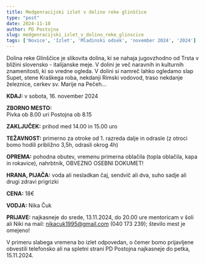 ```yaml
---
title: Medgenracijski izlet v dolino reke glinščice
type: "post"
date: 2024-11-10
author: PD Postojna
slug: medgenracijski_izlet_v_dolino_reke_glinscice
tags: ['Novice', 'Izlet', 'Mladinski odsek', 'november 2024', '2024']
---
```


Dolina reke Glinščice je slikovita dolina, ki se nahaja jugovzhodno od Trsta v bližini slovensko - italijanske meje. V dolini je več naravnih in kulturnih znamenitosti, ki so vredne ogleda. V dolini si namreč lahko ogledamo slap Supet, stene Kraškega roba, nekdanji Rimski vodovod, traso nekdanje železnice, cerkev sv. Marije na Pečeh...

**KDAJ:** v sobota, 16. november 2024

**ZBORNO MESTO:**	
    Pivka ob 8.00 uri
    Postojna ob 8.15 
    
**ZAKLJUČEK:**  prihod med 14.00 in 15.00 uro

**TEŽAVNOST:** primerno za otroke od 1. razreda dalje in odrasle (z otroci bomo hodili približno 3,5h, odrasli okrog 4h)

**OPREMA:**	pohodna obutev, vremenu primerna oblačila (topla oblačila, kapa in rokavice), nahrbtnik,   OBVEZNO OSEBNI DOKUMET!

**HRANA, PIJAČA:**	voda ali nesladkan čaj, sendvič ali dva, suho sadje ali drugi zdravi prigrizki

**CENA:** 18€

**VODJA:**	Nika Čuk

**PRIJAVE:** najkasneje do srede, 13.11.2024, do 20.00 ure mentoricam v šoli ali Niki na mail: nikacuk1995@gmail.com (040 173 239); število mest je omejeno!

V primeru slabega vremena bo izlet odpovedan, o čemer bomo prijavljene obvestili telefonsko ali na spletni strani PD Postojna najkasneje do petka, 15.11.2024.
